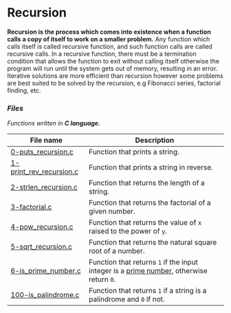 # Recursion
**Recursion is the process which comes into existence when a function calls a copy of itself to work on a smaller problem.** Any function which calls itself is called recursive function, and such function calls are called recursive calls. In a recursive function, there must be a termination condition that allows the function to exit without calling itself otherwise the program will run until the system gets out of memory, resulting in an error. </br>
Iterative solutions are more efficient than recursion however some problems are best suited to be solved by the recursion, e.g Fibonacci series, factorial finding, etc.

### *Files*
*Functions written in **C language.***

File name | Description
--------- | -----------
[0-puts_recursion.c](https://github.com/Donaldoo/holbertonschool-low_level_programming/blob/main/recursion/0-puts_recursion.c) | Function that prints a string.
[1-print_rev_recursion.c](https://github.com/Donaldoo/holbertonschool-low_level_programming/blob/main/recursion/1-print_rev_recursion.c) | Function that prints a string in reverse.
[2-strlen_recursion.c](https://github.com/Donaldoo/holbertonschool-low_level_programming/blob/main/recursion/2-strlen_recursion.c) | Function that returns the length of a string.
[3-factorial.c](https://github.com/Donaldoo/holbertonschool-low_level_programming/blob/main/recursion/3-factorial.c) | Function that returns the factorial of a given number.
[4-pow_recursion.c](https://github.com/Donaldoo/holbertonschool-low_level_programming/blob/main/recursion/4-pow_recursion.c) | Function that returns the value of `x` raised to the power of `y`.
[5-sqrt_recursion.c](https://github.com/Donaldoo/holbertonschool-low_level_programming/blob/main/recursion/5-sqrt_recursion.c) | Function that returns the natural square root of a number.
[6-is_prime_number.c](https://github.com/Donaldoo/holbertonschool-low_level_programming/blob/main/recursion/6-is_prime_number.c) | Function that returns `1` if the input integer is a [prime number](https://en.wikipedia.org/wiki/Prime_number), otherwise return `0`.
[100-is_palindrome.c](https://github.com/Donaldoo/holbertonschool-low_level_programming/blob/main/recursion/100-is_palindrome.c) | Function that returns `1` if a string is a palindrome and `0` if not.
